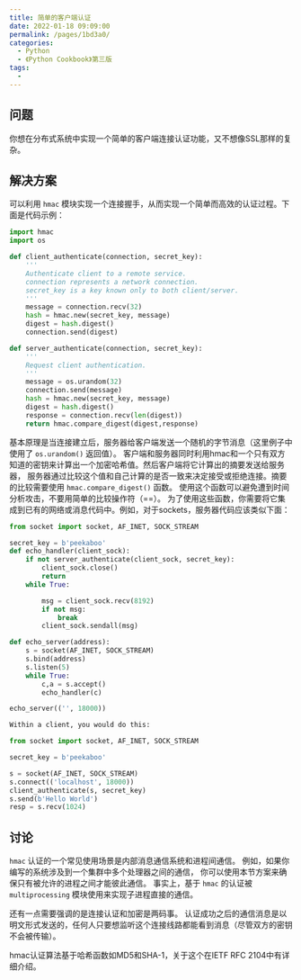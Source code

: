```yaml
---
title: 简单的客户端认证
date: 2022-01-18 09:09:00
permalink: /pages/1bd3a0/
categories:
  - Python
  - 《Python Cookbook》第三版
tags:
  - 
---
```


## 问题

你想在分布式系统中实现一个简单的客户端连接认证功能，又不想像SSL那样的复杂。

## 解决方案

可以利用 `hmac` 模块实现一个连接握手，从而实现一个简单而高效的认证过程。下面是代码示例：

```python
import hmac
import os

def client_authenticate(connection, secret_key):
    '''
    Authenticate client to a remote service.
    connection represents a network connection.
    secret_key is a key known only to both client/server.
    '''
    message = connection.recv(32)
    hash = hmac.new(secret_key, message)
    digest = hash.digest()
    connection.send(digest)

def server_authenticate(connection, secret_key):
    '''
    Request client authentication.
    '''
    message = os.urandom(32)
    connection.send(message)
    hash = hmac.new(secret_key, message)
    digest = hash.digest()
    response = connection.recv(len(digest))
    return hmac.compare_digest(digest,response)
```

基本原理是当连接建立后，服务器给客户端发送一个随机的字节消息（这里例子中使用了 `os.urandom()` 返回值）。 客户端和服务器同时利用hmac和一个只有双方知道的密钥来计算出一个加密哈希值。然后客户端将它计算出的摘要发送给服务器， 服务器通过比较这个值和自己计算的是否一致来决定接受或拒绝连接。摘要的比较需要使用 `hmac.compare_digest()` 函数。 使用这个函数可以避免遭到时间分析攻击，不要用简单的比较操作符（==）。 为了使用这些函数，你需要将它集成到已有的网络或消息代码中。例如，对于sockets，服务器代码应该类似下面：

```python
from socket import socket, AF_INET, SOCK_STREAM

secret_key = b'peekaboo'
def echo_handler(client_sock):
    if not server_authenticate(client_sock, secret_key):
        client_sock.close()
        return
    while True:

        msg = client_sock.recv(8192)
        if not msg:
            break
        client_sock.sendall(msg)

def echo_server(address):
    s = socket(AF_INET, SOCK_STREAM)
    s.bind(address)
    s.listen(5)
    while True:
        c,a = s.accept()
        echo_handler(c)

echo_server(('', 18000))

Within a client, you would do this:

from socket import socket, AF_INET, SOCK_STREAM

secret_key = b'peekaboo'

s = socket(AF_INET, SOCK_STREAM)
s.connect(('localhost', 18000))
client_authenticate(s, secret_key)
s.send(b'Hello World')
resp = s.recv(1024)
```

## 讨论

`hmac` 认证的一个常见使用场景是内部消息通信系统和进程间通信。 例如，如果你编写的系统涉及到一个集群中多个处理器之间的通信， 你可以使用本节方案来确保只有被允许的进程之间才能彼此通信。 事实上，基于 `hmac` 的认证被 `multiprocessing` 模块使用来实现子进程直接的通信。

还有一点需要强调的是连接认证和加密是两码事。 认证成功之后的通信消息是以明文形式发送的，任何人只要想监听这个连接线路都能看到消息（尽管双方的密钥不会被传输）。

hmac认证算法基于哈希函数如MD5和SHA-1，关于这个在IETF RFC 2104中有详细介绍。